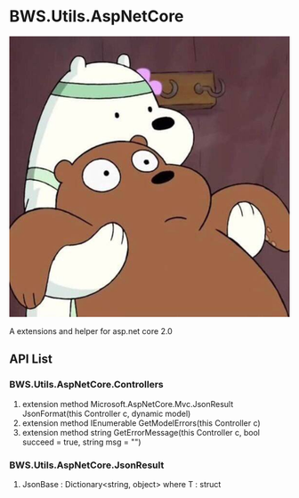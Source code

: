 # BWS.Utils.AspNetCore
![](icon.jpg)

A extensions and helper for asp.net core 2.0

## API List

### BWS.Utils.AspNetCore.Controllers
1. extension method Microsoft.AspNetCore.Mvc.JsonResult JsonFormat(this Controller c, dynamic model)
2. extension method IEnumerable<string> GetModelErrors(this Controller c)
3. extension method string GetErrorMessage(this Controller c, bool succeed = true, string msg = "")

### BWS.Utils.AspNetCore.JsonResult
1.  JsonBase<T> : Dictionary<string, object> where T : struct
